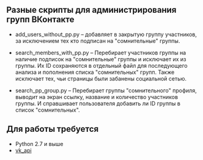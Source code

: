 ## Разные скрипты для администрирования групп ВКонтакте

* add_users_without_pp.py – добавляет в закрытую группу участников, за исключением тех кто подписан на "сомнительные" группы.

* search_members_with_pp.py – Перебирает участников группы на наличие подписок на "сомнительные" группы и исключает их из группы. Их ID сохраняются в отдельный файл для последующего анализа и пополнения списка "сомнительных" групп. Также исключает тех, чьи страницы были забанены социальной сетью.

* search_pp_group.py – Перебирает группы "сомнительного" профиля, выводит на экран ссылку, название и количество участников группы. И справшивает пользователя добавить ли ID группы в список "сомнительных". 

Для работы требуется
------------

* Python 2.7 и выше
* [vk_api](https://github.com/python273/vk_api)
